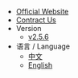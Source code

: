 * [Official Website](https://www.hotdb.com)
* [Contract Us](mailto:service@hotdb.com)
* Version
  * [v2.5.6](/latest/) 
* 语言 / Language
  * [中文](/)
  * [English](/en/)
